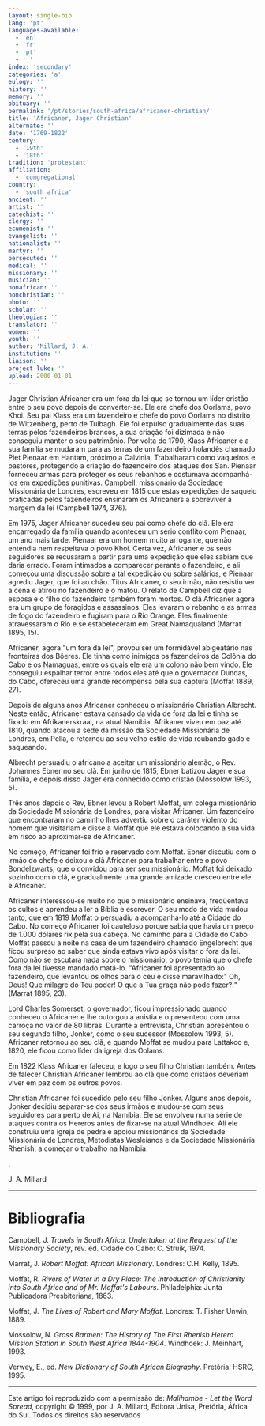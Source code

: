 ```yaml
---
layout: single-bio
lang: 'pt'
languages-available:
  - 'en'
  - 'fr'
  - 'pt'
  - ' '
index: 'secondary'
categories: 'a'
eulogy: ''
history: ''
memory: ''
obituary: ''
permalink: '/pt/stories/south-africa/africaner-christian/'
title: 'Africaner, Jager Christian'
alternate: ''
date: '1769-1822'
century:
  - '19th'
  - '18th'
tradition: 'protestant'
affiliation:
  - 'congregational'
country:
  - 'south africa'
ancient: ''
artist: ''
catechist: ''
clergy: ''
ecumenist: ''
evangelist: ''
nationalist: ''
martyr: ''
persecuted: ''
medical: ''
missionary: ''
musician: ''
nonafrican: ''
nonchristian: ''
photo: ''
scholar: ''
theologian: ''
translator: ''
women: ''
youth: ''
author: 'Millard, J. A.'
institution: ''
liaison: ''
project-luke: ''
upload: 2000-01-01
---
```



Jager Christian Africaner era um fora da lei que se tornou um líder cristão entre o seu povo depois de converter-se. Ele era chefe dos Oorlams, povo Khoi. Seu pai Klass era um fazendeiro e chefe do povo Oorlams no distrito de Witzenberg, perto de Tulbagh. Ele foi expulso gradualmente das suas terras pelos fazendeiros brancos, a sua criação foi dizimada e não conseguiu manter o seu patrimônio. Por volta de 1790, Klass Africaner e a sua família se mudaram para as terras de um fazendeiro holandês chamado Piet Pienaar em Hantam, próximo a Calvinia. Trabalharam como vaqueiros e pastores, protegendo a criação do fazendeiro dos ataques dos San. Pienaar forneceu armas para proteger os seus rebanhos e costumava acompanhá-los em expedições punitivas. Campbell, missionário da Sociedade Missionária de Londres, escreveu em 1815 que estas expedições de saqueio praticadas pelos fazendeiros ensinaram os Africaners a sobreviver à margem da lei (Campbell 1974, 376).

Em 1975, Jager Africaner sucedeu seu pai como chefe do clã. Ele era encarregado da família quando aconteceu um sério conflito com Pienaar, um ano mais tarde. Pienaar era um homem muito arrogante, que não entendia nem respeitava o povo Khoi. Certa vez, Africaner e os seus seguidores se recusaram a partir para uma expedição que eles sabiam que daria errado. Foram intimados a comparecer perante o fazendeiro, e ali começou uma discussão sobre a tal expedição ou sobre salários, e Pienaar agrediu Jager, que foi ao chão. Titus Africaner, o seu irmão, não resistiu ver a cena e atirou no fazendeiro e o matou. O relato de Campbell diz que a esposa e o filho do fazendeiro também foram mortos. O clã Africaner agora era um grupo de foragidos e assassinos.  Eles levaram o rebanho e as armas de fogo do fazendeiro e fugiram para o Rio Orange. Eles finalmente atravessaram o Rio e se estabeleceram em Great Namaqualand (Marrat 1895, 15).

Africaner, agora "um fora da lei", provou ser um formidável abigeatário nas fronteiras dos Bôeres. Ele tinha como inimigos os fazendeiros da Colônia do Cabo e os Namaguas, entre os quais ele era um colono não bem vindo. Ele conseguiu espalhar terror entre todos eles até que o governador Dundas, do Cabo, ofereceu uma grande recompensa pela sua captura (Moffat 1889, 27).

Depois de alguns anos Africaner conheceu o missionário Christian Albrecht. Neste então, Africaner estava cansado da vida de fora da lei e tinha se fixado em Afrikanerskraal, na atual Namíbia. Afrikaner viveu em paz até 1810, quando atacou a sede da missão da Sociedade Missionária de Londres, em Pella, e retornou ao seu velho estilo de vida roubando gado e saqueando.

Albrecht persuadiu o africano a aceitar um missionário alemão, o Rev. Johannes Ebner no seu clã. Em junho de 1815, Ebner batizou Jager e sua família, e depois disso Jager era conhecido como cristão (Mossolow 1993, 5).

Três anos depois o Rev, Ebner levou a Robert Moffat, um colega missionário da Sociedade Missionária de Londres, para visitar Africaner. Um fazendeiro que encontraram no caminho lhes advertiu sobre o caráter violento do homem que visitariam e disse a Moffat que ele estava colocando a sua vida em risco ao aproximar-se de Africaner.

No começo, Africaner foi frio e reservado com Moffat. Ebner discutiu com o irmão do chefe e deixou o clã Africaner para trabalhar entre o povo Bondelzwarts, que o convidou para ser seu missionário. Moffat foi deixado sozinho com o clã, e gradualmente uma grande amizade cresceu entre ele e Africaner.

Africaner interessou-se muito no que o missionário ensinava, freqüentava os cultos e aprendeu a ler a Bíblia e escrever. O seu modo de vida mudou tanto, que em 1819 Moffat o persuadiu a acompanhá-lo até a Cidade do Cabo. No começo Africaner foi cauteloso porque sabia que havia um preço de 1.000 dólares rix pela sua cabeça. No caminho para a Cidade do Cabo Moffat passou a noite na casa de um fazendeiro chamado Engelbrecht que ficou surpreso ao saber que ainda estava vivo após visitar o fora da lei. Como não se escutara nada sobre o missionário, o povo temia que o chefe fora da lei tivesse mandado matá-lo. "Africaner foi apresentado ao fazendeiro, que levantou os olhos para o céu e disse maravilhado:" Oh, Deus! Que milagre do Teu poder! O que a Tua graça não pode fazer?!"(Marrat 1895, 23).

Lord Charles Somerset, o governador, ficou impressionado quando conheceu o Africaner e lhe outorgou a anistia e o presenteou com uma carroça no valor de 80 libras. Durante a entrevista, Christian apresentou o seu segundo filho, Jonker, como o seu sucessor (Mossolow 1993, 5). Africaner retornou ao seu clã, e quando Moffat se mudou para Lattakoo e, 1820, ele ficou como líder da igreja dos Oolams.

Em 1822 Klass Africaner faleceu, e logo o seu filho Christian também. Antes de falecer Christian Africaner lembrou ao clã que como cristãos deveriam viver em paz com os outros povos.

Christian Africaner foi sucedido pelo seu filho Jonker. Alguns anos depois, Jonker decidiu separar-se dos seus irmãos e mudou-se com seus seguidores para perto de Ai, na Namíbia. Ele se envolveu numa série de ataques contra os Hereros antes de fixar-se na atual Windhoek. Ali ele construiu uma igreja de pedra e apoiou missionários da Sociedade Missionária de Londres, Metodistas Wesleianos e da Sociedade Missionária Rhenish, a começar o trabalho na Namíbia.

.

J. A. Millard

---

# Bibliografia

Campbell, J. *Travels in South Africa, Undertaken at the Request of the Missionary Society*, rev. ed. Cidade do Cabo: C. Struik, 1974.

Marrat, J. *Robert Moffat: African Missionary*. Londres: C.H. Kelly, 1895.

Moffat, R. *Rivers of Water in a Dry Place: The Introduction of Christianity into South Africa and of Mr. Moffat's Labours*. Philadelphia: Junta Publicadora Presbiteriana, 1863.

Moffat, J. *The Lives of Robert and Mary Moffat*. Londres: T. Fisher Unwin, 1889.

Mossolow, N. *Gross Barmen: The History of The First Rhenish Herero Mission Station in South West Africa 1844-1904*. Windhoek: J. Meinhart, 1993.

Verwey, E., ed. *New Dictionary of South African Biography*. Pretória: HSRC, 1995.

---

Este artigo foi reproduzido com a permissão de: *Malihambe - Let the Word Spread*, copyright © 1999, por J. A. Millard, Editora Unisa, Pretória, África do Sul. Todos os direitos são reservados